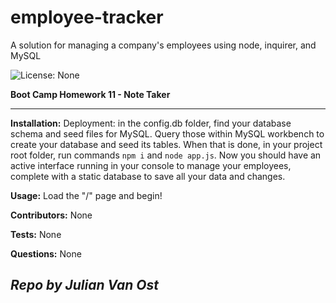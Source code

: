 # employee-tracker
A solution for managing a company's employees using node, inquirer, and MySQL

![License: None](https://img.shields.io/badge/License-None-brightgreen)


__Boot Camp Homework 11 - Note Taker__

---

__Installation:__
Deployment: in the config.db folder, find your database schema and seed files for MySQL. Query those within MySQL workbench to create your database and seed its tables.
When that is done, in your project root folder, run commands ```npm i```  and ```node app.js```.  Now you should have an active interface running in your console to manage your employees, complete with a static database to save all your data and changes.

__Usage:__
Load the "/" page and begin!

__Contributors:__
None

__Tests:__
None

__Questions:__
None

## _Repo by Julian Van Ost_
